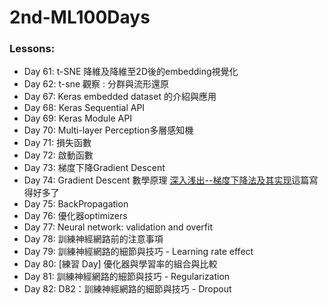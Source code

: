 # 2nd-ML100Days

### Lessons:

- Day 61: t-SNE 降維及降維至2D後的embedding視覺化
- Day 62: t-sne 觀察 : 分群與流形還原
- Day 67: Keras embedded dataset 的介紹與應用
- Day 68: Keras Sequential API
- Day 69: Keras Module API
- Day 70: Multi-layer Perception多層感知機
- Day 71: 損失函數
- Day 72: 啟動函數
- Day 73: 梯度下降Gradient Descent
- Day 74: Gradient Descent 數學原理 [深入浅出--梯度下降法及其实现](https://www.jianshu.com/p/c7e642877b0e)這篇寫得好多了
- Day 75: BackPropagation
- Day 76: 優化器optimizers
- Day 77: Neural network: validation and overfit
- Day 78: 訓練神經網路前的注意事項
- Day 79: 訓練神經網路的細節與技巧 - Learning rate effect
- Day 80: [練習 Day] 優化器與學習率的組合與比較
- Day 81: 訓練神經網路的細節與技巧 - Regularization
- Day 82: D82：訓練神經網路的細節與技巧 - Dropout
